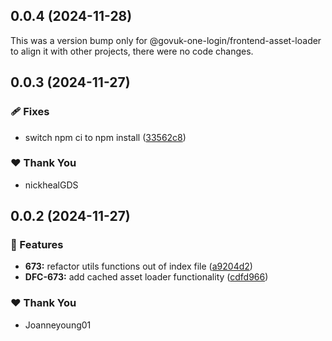 ## 0.0.4 (2024-11-28)

This was a version bump only for @govuk-one-login/frontend-asset-loader to align it with other projects, there were no code changes.

## 0.0.3 (2024-11-27)

### 🩹 Fixes

- switch npm ci to npm install ([33562c8](https://github.com/govuk-one-login/govuk-one-login-frontend/commit/33562c8))

### ❤️  Thank You

- nickhealGDS

## 0.0.2 (2024-11-27)

### 🚀 Features

- **673:** refactor utils functions out of index file ([a9204d2](https://github.com/govuk-one-login/govuk-one-login-frontend/commit/a9204d2))
- **DFC-673:** add cached asset loader functionality ([cdfd966](https://github.com/govuk-one-login/govuk-one-login-frontend/commit/cdfd966))

### ❤️  Thank You

- Joanneyoung01